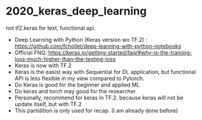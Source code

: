 # 2020_keras_deep_learning
not tf2.keras for text, functional api.

* Deep Learning with Python (Keras version wo TF.2) : https://github.com/fchollet/deep-learning-with-python-notebooks
* Official FNQ: https://keras.io/getting-started/faq/#why-is-the-training-loss-much-higher-than-the-testing-loss
* Keras is now with TF.2
* Keras is the easist way with Sequential for DL application, but functional API is less flexible in my view compared to Pytorch.
* Do Keras is good for the beginner and applied ML
* Do keras and torch may good for the researcher
* Personally, recommend for keras in TF.2. because keras will not be update itself, but with TF.2
* This partidition is only used for recap. (I am already done before)
